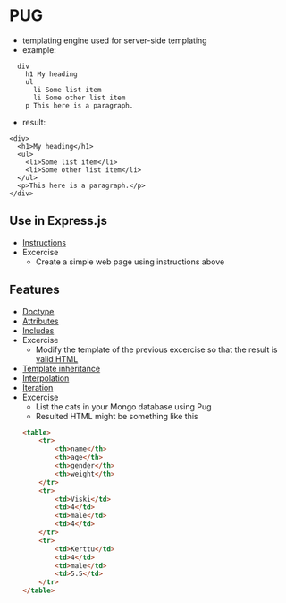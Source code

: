 # PUG
  * templating engine used for server-side templating
  * example: 
  ```jade
    div
      h1 My heading
      ul
        li Some list item
        li Some other list item
      p This here is a paragraph.
  ```
  * result:
  ```
  <div>
    <h1>My heading</h1>
    <ul>
      <li>Some list item</li>
      <li>Some other list item</li>
    </ul>
    <p>This here is a paragraph.</p>
  </div>
  ```

## Use in Express.js
  * [Instructions](https://expressjs.com/en/guide/using-template-engines.html)
  * Excercise
    * Create a simple web page using instructions above
  
## Features
  * [Doctype](https://pugjs.org/language/doctype.html)
  * [Attributes](https://pugjs.org/language/attributes.html)
  * [Includes](https://pugjs.org/language/includes.html)
  * Excercise
    * Modify the template of the previous excercise so that the result is [valid HTML](https://validator.w3.org/)
  * [Template inheritance](https://pugjs.org/language/inheritance.html)
  * [Interpolation](Interpolation)
  * [Iteration](https://pugjs.org/language/iteration.html)
  * Excercise
      * List the cats in your Mongo database using Pug
      * Resulted HTML might be something like this
      ```html
      <table>
          <tr>
              <th>name</th>
              <th>age</th>
              <th>gender</th>
              <th>weight</th>
          </tr>
          <tr>
              <td>Viski</td>
              <td>4</td>
              <td>male</td>
              <td>4</td>
          </tr>
          <tr>
              <td>Kerttu</td>
              <td>4</td>
              <td>male</td>
              <td>5.5</td>
          </tr>
      </table>
      ```
  
